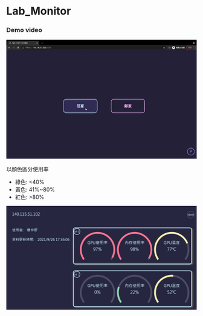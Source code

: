 # Lab_Monitor
### Demo video
![image](https://github.com/ych861031/Lab_Monitor/blob/main/Lab_Monitor.gif)  

以顏色區分使用率  
* 綠色: <40%  
* 黃色: 41%~80%  
* 紅色: >80%  

![image](https://github.com/ych861031/Lab_Monitor/blob/main/demoIMG.jpg)
